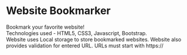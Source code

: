 # Website Bookmarker
Bookmark your favorite website!  
Technologies used - HTML5, CSS3, Javascript, Bootstrap.  
Website uses Local storage to store bookmarked websites.
Website also provides validation for entered URL. URLs must start with https://

